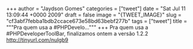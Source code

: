
+++
author = "Jaydson Gomes"
categories = ["tweet"]
date = "Sat Jul 11 13:09:44 +0000 2009"
draft = false
image = "{TWEET_IMAGE}"
slug = "cf3abf7febba1bdb2ccace673e58bd63bebf277b"
tags = ["tweet"]
title = """Pra quem usa a #PHPDevelo..."""
+++
Pra quem usa a #PHPDeveloperToolBar, finalizamos ontem a versão 1.2.2 http://tinyurl.com/nulgb9
